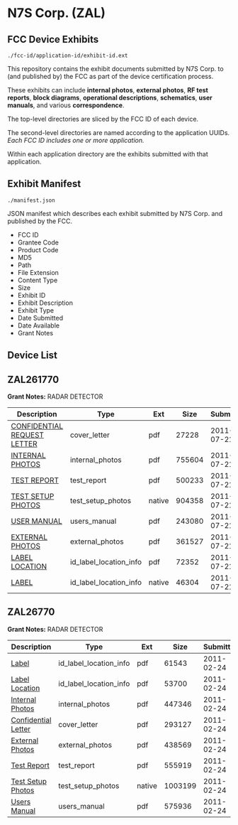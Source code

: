 # N7S Corp. (ZAL)
## FCC Device Exhibits

```
./fcc-id/application-id/exhibit-id.ext
```

This repository contains the exhibit documents submitted by N7S Corp. to (and published by) the FCC as part of the device certification process.

These exhibits can include **internal photos**, **external photos**, **RF test reports**, **block diagrams**, **operational descriptions**, **schematics**, **user manuals**, and various **correspondence**.

The top-level directories are sliced by the FCC ID of each device.

The second-level directories are named according to the application UUIDs. *Each FCC ID includes one or more application.*

Within each application directory are the exhibits submitted with that application. 

## Exhibit Manifest

```
./manifest.json
```

JSON manifest which describes each exhibit submitted by N7S Corp. and published by the FCC.

- FCC ID
- Grantee Code
- Product Code
- MD5
- Path
- File Extension
- Content Type
- Size
- Exhibit ID
- Exhibit Description
- Exhibit Type
- Date Submitted
- Date Available
- Grant Notes

## Device List
## ZAL261770
**Grant Notes:** RADAR DETECTOR

| Description | Type | Ext | Size | Submitted | Available |
| ----------- | ---- | --- | ---- | --------- | --------- |
| [CONFIDENTIAL REQUEST LETTER](ZAL261770/ff11257f59b4b291bd27d9dba1496840/1505890.pdf) | cover_letter | pdf | 27228 | 2011-07-21 | 2011-07-21 |
| [INTERNAL PHOTOS](ZAL261770/ff11257f59b4b291bd27d9dba1496840/1505892.pdf) | internal_photos | pdf | 755604 | 2011-07-21 | 2011-07-21 |
| [TEST REPORT](ZAL261770/ff11257f59b4b291bd27d9dba1496840/1505889.pdf) | test_report | pdf | 500233 | 2011-07-21 | 2011-07-21 |
| [TEST SETUP PHOTOS](ZAL261770/ff11257f59b4b291bd27d9dba1496840/1505888.native) | test_setup_photos | native | 904358 | 2011-07-21 | 2011-07-21 |
| [USER MANUAL](ZAL261770/ff11257f59b4b291bd27d9dba1496840/1505895.pdf) | users_manual | pdf | 243080 | 2011-07-21 | 2011-07-21 |
| [EXTERNAL PHOTOS](ZAL261770/ff11257f59b4b291bd27d9dba1496840/1505891.pdf) | external_photos | pdf | 361527 | 2011-07-21 | 2011-07-21 |
| [LABEL LOCATION](ZAL261770/ff11257f59b4b291bd27d9dba1496840/1505893.pdf) | id_label_location_info | pdf | 72352 | 2011-07-21 | 2011-07-21 |
| [LABEL](ZAL261770/ff11257f59b4b291bd27d9dba1496840/1505894.native) | id_label_location_info | native | 46304 | 2011-07-21 | 2011-07-21 |
## ZAL26770
**Grant Notes:** RADAR DETECTOR

| Description | Type | Ext | Size | Submitted | Available |
| ----------- | ---- | --- | ---- | --------- | --------- |
| [Label](ZAL26770/a95a2027b0b7cb19d54517188be7beb2/1421014.pdf) | id_label_location_info | pdf | 61543 | 2011-02-24 | 2011-02-24 |
| [Label Location](ZAL26770/a95a2027b0b7cb19d54517188be7beb2/1421013.pdf) | id_label_location_info | pdf | 53700 | 2011-02-24 | 2011-02-24 |
| [Internal Photos](ZAL26770/a95a2027b0b7cb19d54517188be7beb2/1421012.pdf) | internal_photos | pdf | 447346 | 2011-02-24 | 2011-02-24 |
| [Confidential Letter](ZAL26770/a95a2027b0b7cb19d54517188be7beb2/1421010.pdf) | cover_letter | pdf | 293127 | 2011-02-24 | 2011-02-24 |
| [External Photos](ZAL26770/a95a2027b0b7cb19d54517188be7beb2/1421011.pdf) | external_photos | pdf | 438569 | 2011-02-24 | 2011-02-24 |
| [Test Report](ZAL26770/a95a2027b0b7cb19d54517188be7beb2/1421009.pdf) | test_report | pdf | 555919 | 2011-02-24 | 2011-02-24 |
| [Test Setup Photos](ZAL26770/a95a2027b0b7cb19d54517188be7beb2/1421015.native) | test_setup_photos | native | 1003199 | 2011-02-24 | 2011-02-24 |
| [Users Manual](ZAL26770/a95a2027b0b7cb19d54517188be7beb2/1421016.pdf) | users_manual | pdf | 575936 | 2011-02-24 | 2011-02-24 |
